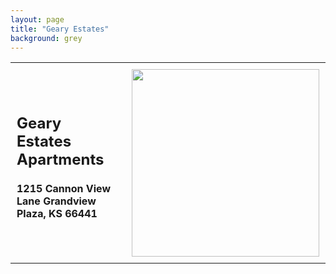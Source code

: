 ```yaml
---
layout: page
title: "Geary Estates"
background: grey
---
```

<div align="center">
  <table>
  <tr>
<td style="padding: 10px;"><h2 class="center">Geary Estates Apartments</h2>
<h4 class="center">1215 Cannon View Lane Grandview Plaza, KS 66441</h4></td>
<td style="padding: 10px;"><img src="https://www.flinthillstenantsunited.org/gearyestates/geary-fhtu.png" align="right" width="300px"></td>
  </tr>
</table>
</div>
